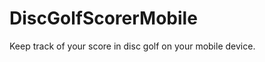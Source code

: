 DiscGolfScorerMobile
====================

Keep track of your score in disc golf on your mobile device.